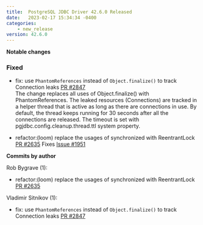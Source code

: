```yaml
---
title:  PostgreSQL JDBC Driver 42.6.0 Released
date:   2023-02-17 15:34:34 -0400
categories:
    - new_release
version: 42.6.0
---
```

**Notable changes**


### Fixed
* fix: use `PhantomReferences` instead of `Object.finalize()` to track Connection leaks [PR #2847](https://github.com/pgjdbc/pgjdbc/pull/2847)\
    The change replaces all uses of Object.finalize() with PhantomReferences.
    The leaked resources (Connections) are tracked in a helper thread that is active as long as
    there are connections in use. By default, the thread keeps running for 30 seconds after all
    the connections are released. The timeout is set with pgjdbc.config.cleanup.thread.ttl system property.

* refactor:(loom) replace the usages of synchronized with ReentrantLock [PR #2635](https://github.com/pgjdbc/pgjdbc/pull/2635)
    Fixes [Issue #1951](https://github.com/pgjdbc/pgjdbc/issues/1951)



<!--more-->

**Commits by author**

Rob Bygrave (1):
* refactor:(loom) replace the usages of synchronized with ReentrantLock [PR #2635](https://github.com/pgjdbc/pgjdbc/pull/2635)

Vladimir Sitnikov (1):
* fix: use `PhantomReferences` instead of `Object.finalize()` to track Connection leaks [PR #2847](https://github.com/pgjdbc/pgjdbc/pull/2847)   
